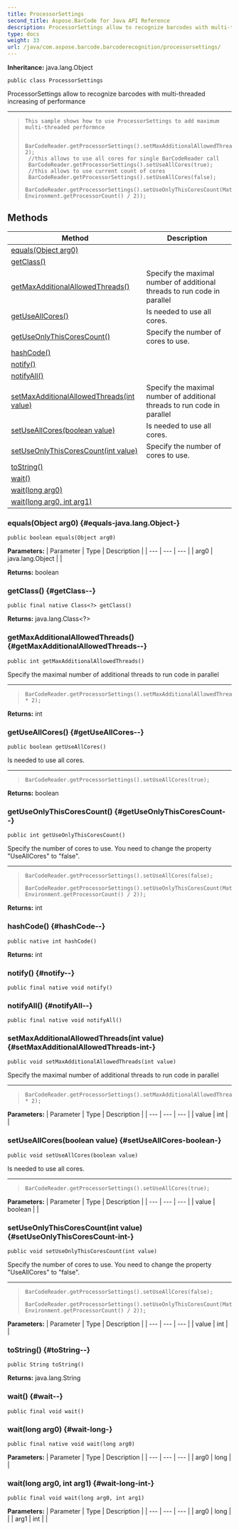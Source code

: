 ```yaml
---
title: ProcessorSettings
second_title: Aspose.BarCode for Java API Reference
description: ProcessorSettings allow to recognize barcodes with multi-threaded increasing of performance
type: docs
weight: 33
url: /java/com.aspose.barcode.barcoderecognition/processorsettings/
---
```

**Inheritance:**
java.lang.Object
```
public class ProcessorSettings
```

ProcessorSettings allow to recognize barcodes with multi-threaded increasing of performance

--------------------

> ```
> This sample shows how to use ProcessorSettings to add maximum multi-threaded performnce
>  
>  BarCodeReader.getProcessorSettings().setMaxAdditionalAllowedThreads(Environment.getProcessorCount()* 2);
>  //this allows to use all cores for single BarCodeReader call
>  BarCodeReader.getProcessorSettings().setUseAllCores(true);
>  //this allows to use current count of cores
>  BarCodeReader.getProcessorSettings().setUseAllCores(false);
>  BarCodeReader.getProcessorSettings().setUseOnlyThisCoresCount(Math.max(1, Environment.getProcessorCount() / 2));
> ```
## Methods

| Method | Description |
| --- | --- |
| [equals(Object arg0)](#equals-java.lang.Object-) |  |
| [getClass()](#getClass--) |  |
| [getMaxAdditionalAllowedThreads()](#getMaxAdditionalAllowedThreads--) | Specify the maximal number of additional threads to run code in parallel |
| [getUseAllCores()](#getUseAllCores--) | Is needed to use all cores. |
| [getUseOnlyThisCoresCount()](#getUseOnlyThisCoresCount--) | Specify the number of cores to use. |
| [hashCode()](#hashCode--) |  |
| [notify()](#notify--) |  |
| [notifyAll()](#notifyAll--) |  |
| [setMaxAdditionalAllowedThreads(int value)](#setMaxAdditionalAllowedThreads-int-) | Specify the maximal number of additional threads to run code in parallel |
| [setUseAllCores(boolean value)](#setUseAllCores-boolean-) | Is needed to use all cores. |
| [setUseOnlyThisCoresCount(int value)](#setUseOnlyThisCoresCount-int-) | Specify the number of cores to use. |
| [toString()](#toString--) |  |
| [wait()](#wait--) |  |
| [wait(long arg0)](#wait-long-) |  |
| [wait(long arg0, int arg1)](#wait-long-int-) |  |
### equals(Object arg0) {#equals-java.lang.Object-}
```
public boolean equals(Object arg0)
```




**Parameters:**
| Parameter | Type | Description |
| --- | --- | --- |
| arg0 | java.lang.Object |  |

**Returns:**
boolean
### getClass() {#getClass--}
```
public final native Class<?> getClass()
```




**Returns:**
java.lang.Class<?>
### getMaxAdditionalAllowedThreads() {#getMaxAdditionalAllowedThreads--}
```
public int getMaxAdditionalAllowedThreads()
```


Specify the maximal number of additional threads to run code in parallel

--------------------

> ```
> BarCodeReader.getProcessorSettings().setMaxAdditionalAllowedThreads(Environment.getProcessorCount() * 2);
> ```

**Returns:**
int
### getUseAllCores() {#getUseAllCores--}
```
public boolean getUseAllCores()
```


Is needed to use all cores.

--------------------

> ```
> BarCodeReader.getProcessorSettings().setUseAllCores(true);
> ```

**Returns:**
boolean
### getUseOnlyThisCoresCount() {#getUseOnlyThisCoresCount--}
```
public int getUseOnlyThisCoresCount()
```


Specify the number of cores to use. You need to change the property "UseAllCores" to "false".

--------------------

> ```
> BarCodeReader.getProcessorSettings().setUseAllCores(false);
>  BarCodeReader.getProcessorSettings().setUseOnlyThisCoresCount(Math.max(1, Environment.getProcessorCount() / 2));
> ```

**Returns:**
int
### hashCode() {#hashCode--}
```
public native int hashCode()
```




**Returns:**
int
### notify() {#notify--}
```
public final native void notify()
```




### notifyAll() {#notifyAll--}
```
public final native void notifyAll()
```




### setMaxAdditionalAllowedThreads(int value) {#setMaxAdditionalAllowedThreads-int-}
```
public void setMaxAdditionalAllowedThreads(int value)
```


Specify the maximal number of additional threads to run code in parallel

--------------------

> ```
> BarCodeReader.getProcessorSettings().setMaxAdditionalAllowedThreads(Environment.getProcessorCount() * 2);
> ```

**Parameters:**
| Parameter | Type | Description |
| --- | --- | --- |
| value | int |  |

### setUseAllCores(boolean value) {#setUseAllCores-boolean-}
```
public void setUseAllCores(boolean value)
```


Is needed to use all cores.

--------------------

> ```
> BarCodeReader.getProcessorSettings().setUseAllCores(true);
> ```

**Parameters:**
| Parameter | Type | Description |
| --- | --- | --- |
| value | boolean |  |

### setUseOnlyThisCoresCount(int value) {#setUseOnlyThisCoresCount-int-}
```
public void setUseOnlyThisCoresCount(int value)
```


Specify the number of cores to use. You need to change the property "UseAllCores" to "false".

--------------------

> ```
> BarCodeReader.getProcessorSettings().setUseAllCores(false);
>  BarCodeReader.getProcessorSettings().setUseOnlyThisCoresCount(Math.max(1, Environment.getProcessorCount() / 2));
> ```

**Parameters:**
| Parameter | Type | Description |
| --- | --- | --- |
| value | int |  |

### toString() {#toString--}
```
public String toString()
```




**Returns:**
java.lang.String
### wait() {#wait--}
```
public final void wait()
```




### wait(long arg0) {#wait-long-}
```
public final native void wait(long arg0)
```




**Parameters:**
| Parameter | Type | Description |
| --- | --- | --- |
| arg0 | long |  |

### wait(long arg0, int arg1) {#wait-long-int-}
```
public final void wait(long arg0, int arg1)
```




**Parameters:**
| Parameter | Type | Description |
| --- | --- | --- |
| arg0 | long |  |
| arg1 | int |  |

